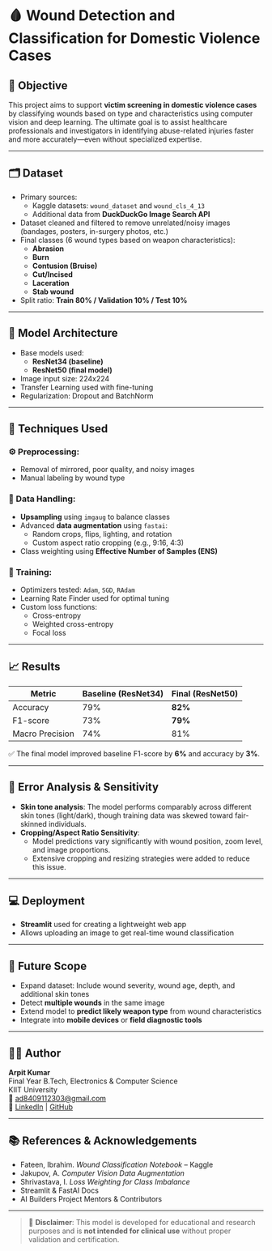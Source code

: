 # 🩸 Wound Detection and Classification for Domestic Violence Cases

## 📌 Objective

This project aims to support **victim screening in domestic violence cases** by classifying wounds based on type and characteristics using computer vision and deep learning. The ultimate goal is to assist healthcare professionals and investigators in identifying abuse-related injuries faster and more accurately—even without specialized expertise.

---

## 🗂 Dataset

- Primary sources: 
  - Kaggle datasets: `wound_dataset` and `wound_cls_4_13`
  - Additional data from **DuckDuckGo Image Search API**
- Dataset cleaned and filtered to remove unrelated/noisy images (bandages, posters, in-surgery photos, etc.)
- Final classes (6 wound types based on weapon characteristics):
  - **Abrasion**
  - **Burn**
  - **Contusion (Bruise)**
  - **Cut/Incised**
  - **Laceration**
  - **Stab wound**
- Split ratio: **Train 80% / Validation 10% / Test 10%**

---

## 🧠 Model Architecture

- Base models used:
  - **ResNet34 (baseline)**
  - **ResNet50 (final model)**
- Image input size: 224x224
- Transfer Learning used with fine-tuning
- Regularization: Dropout and BatchNorm

---

## 🧪 Techniques Used

### ⚙️ Preprocessing:
- Removal of mirrored, poor quality, and noisy images
- Manual labeling by wound type

### 🧪 Data Handling:
- **Upsampling** using `imgaug` to balance classes
- Advanced **data augmentation** using `fastai`:
  - Random crops, flips, lighting, and rotation
  - Custom aspect ratio cropping (e.g., 9:16, 4:3)
- Class weighting using **Effective Number of Samples (ENS)**

### 🧮 Training:
- Optimizers tested: `Adam`, `SGD`, `RAdam`
- Learning Rate Finder used for optimal tuning
- Custom loss functions:
  - Cross-entropy
  - Weighted cross-entropy
  - Focal loss

---

## 📈 Results

| Metric          | Baseline (ResNet34) | Final (ResNet50) |
|------------------|---------------------|------------------|
| Accuracy         | 79%                 | **82%**          |
| F1-score         | 73%                 | **79%**          |
| Macro Precision  | 74%                 | 81%              |

✅ The final model improved baseline F1-score by **6%** and accuracy by **3%**.

---

## 🧪 Error Analysis & Sensitivity

- **Skin tone analysis**: The model performs comparably across different skin tones (light/dark), though training data was skewed toward fair-skinned individuals.
- **Cropping/Aspect Ratio Sensitivity**:
  - Model predictions vary significantly with wound position, zoom level, and image proportions.
  - Extensive cropping and resizing strategies were added to reduce this issue.

---

## 💻 Deployment

- **Streamlit** used for creating a lightweight web app
- Allows uploading an image to get real-time wound classification

---

## 🔮 Future Scope

- Expand dataset: Include wound severity, wound age, depth, and additional skin tones
- Detect **multiple wounds** in the same image
- Extend model to **predict likely weapon type** from wound characteristics
- Integrate into **mobile devices** or **field diagnostic tools**

---

## 🧑‍💻 Author

**Arpit Kumar**  
Final Year B.Tech, Electronics & Computer Science  
KIIT University  
📧 [ad8409112303@gmail.com](mailto:ad8409112303@gmail.com)  
🔗 [LinkedIn](https://www.linkedin.com/in/arpit-kumar-435a11252/) | [GitHub](https://github.com/arpitkumar098)

---

## 📚 References & Acknowledgements

- Fateen, Ibrahim. *Wound Classification Notebook* – Kaggle  
- Jakupov, A. *Computer Vision Data Augmentation*  
- Shrivastava, I. *Loss Weighting for Class Imbalance*  
- Streamlit & FastAI Docs  
- AI Builders Project Mentors & Contributors

---

> 🛑 **Disclaimer**: This model is developed for educational and research purposes and is **not intended for clinical use** without proper validation and certification.

